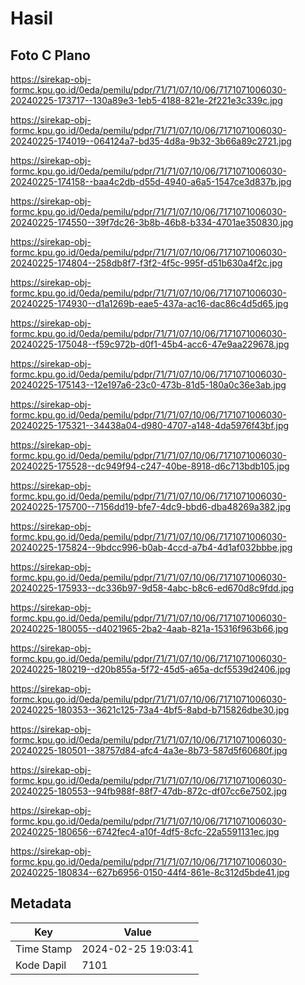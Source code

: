 # Hasil

## Foto C Plano

https://sirekap-obj-formc.kpu.go.id/0eda/pemilu/pdpr/71/71/07/10/06/7171071006030-20240225-173717--130a89e3-1eb5-4188-821e-2f221e3c339c.jpg

https://sirekap-obj-formc.kpu.go.id/0eda/pemilu/pdpr/71/71/07/10/06/7171071006030-20240225-174019--064124a7-bd35-4d8a-9b32-3b66a89c2721.jpg

https://sirekap-obj-formc.kpu.go.id/0eda/pemilu/pdpr/71/71/07/10/06/7171071006030-20240225-174158--baa4c2db-d55d-4940-a6a5-1547ce3d837b.jpg

https://sirekap-obj-formc.kpu.go.id/0eda/pemilu/pdpr/71/71/07/10/06/7171071006030-20240225-174550--39f7dc26-3b8b-46b8-b334-4701ae350830.jpg

https://sirekap-obj-formc.kpu.go.id/0eda/pemilu/pdpr/71/71/07/10/06/7171071006030-20240225-174804--258db8f7-f3f2-4f5c-995f-d51b630a4f2c.jpg

https://sirekap-obj-formc.kpu.go.id/0eda/pemilu/pdpr/71/71/07/10/06/7171071006030-20240225-174930--d1a1269b-eae5-437a-ac16-dac86c4d5d65.jpg

https://sirekap-obj-formc.kpu.go.id/0eda/pemilu/pdpr/71/71/07/10/06/7171071006030-20240225-175048--f59c972b-d0f1-45b4-acc6-47e9aa229678.jpg

https://sirekap-obj-formc.kpu.go.id/0eda/pemilu/pdpr/71/71/07/10/06/7171071006030-20240225-175143--12e197a6-23c0-473b-81d5-180a0c36e3ab.jpg

https://sirekap-obj-formc.kpu.go.id/0eda/pemilu/pdpr/71/71/07/10/06/7171071006030-20240225-175321--34438a04-d980-4707-a148-4da5976f43bf.jpg

https://sirekap-obj-formc.kpu.go.id/0eda/pemilu/pdpr/71/71/07/10/06/7171071006030-20240225-175528--dc949f94-c247-40be-8918-d6c713bdb105.jpg

https://sirekap-obj-formc.kpu.go.id/0eda/pemilu/pdpr/71/71/07/10/06/7171071006030-20240225-175700--7156dd19-bfe7-4dc9-bbd6-dba48269a382.jpg

https://sirekap-obj-formc.kpu.go.id/0eda/pemilu/pdpr/71/71/07/10/06/7171071006030-20240225-175824--9bdcc996-b0ab-4ccd-a7b4-4d1af032bbbe.jpg

https://sirekap-obj-formc.kpu.go.id/0eda/pemilu/pdpr/71/71/07/10/06/7171071006030-20240225-175933--dc336b97-9d58-4abc-b8c6-ed670d8c9fdd.jpg

https://sirekap-obj-formc.kpu.go.id/0eda/pemilu/pdpr/71/71/07/10/06/7171071006030-20240225-180055--d4021965-2ba2-4aab-821a-15316f963b66.jpg

https://sirekap-obj-formc.kpu.go.id/0eda/pemilu/pdpr/71/71/07/10/06/7171071006030-20240225-180219--d20b855a-5f72-45d5-a65a-dcf5539d2406.jpg

https://sirekap-obj-formc.kpu.go.id/0eda/pemilu/pdpr/71/71/07/10/06/7171071006030-20240225-180353--3621c125-73a4-4bf5-8abd-b715826dbe30.jpg

https://sirekap-obj-formc.kpu.go.id/0eda/pemilu/pdpr/71/71/07/10/06/7171071006030-20240225-180501--38757d84-afc4-4a3e-8b73-587d5f60680f.jpg

https://sirekap-obj-formc.kpu.go.id/0eda/pemilu/pdpr/71/71/07/10/06/7171071006030-20240225-180553--94fb988f-88f7-47db-872c-df07cc6e7502.jpg

https://sirekap-obj-formc.kpu.go.id/0eda/pemilu/pdpr/71/71/07/10/06/7171071006030-20240225-180656--6742fec4-a10f-4df5-8cfc-22a5591131ec.jpg

https://sirekap-obj-formc.kpu.go.id/0eda/pemilu/pdpr/71/71/07/10/06/7171071006030-20240225-180834--627b6956-0150-44f4-861e-8c312d5bde41.jpg


## Metadata

| Key        | Value               |
| ---------- | ------------------- |
| Time Stamp | 2024-02-25 19:03:41 |
| Kode Dapil | 7101                |



